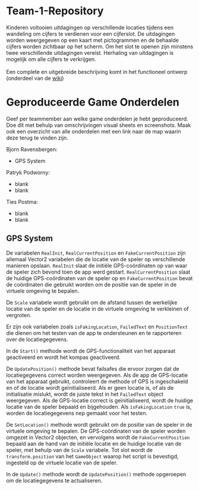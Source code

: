 # Team-1-Repository

Kinderen voltooien uitdagingen op verschillende locaties tijdens een wandeling om cijfers te verdienen voor een cijferslot. De uitdagingen worden weergegeven op een kaart met pictogrammen en de behaalde cijfers worden zichtbaar op het scherm. Om het slot te openen zijn minstens twee verschillende uitdagingen vereist. Herhaling van uitdagingen is mogelijk om alle cijfers te verkrijgen.
<br>  
Een complete en uitgebreide beschrijving komt in het functioneel ontwerp (onderdeel van de [wiki](https://github.com/Bjornraaf/Team-1-Repository/wiki))

# Geproduceerde Game Onderdelen

Geef per teammember aan welke game onderdelen je hebt geproduceerd. Doe dit met behulp van omschrijvingen visual sheets en screenshots.
Maak ook een overzicht van alle onderdelen met een link naar de map waarin deze terug te vinden zijn.

Bjorn Ravensbergen:
  * GPS System

Patryk Podworny:
  * blank
  * blank

Ties Postma:
  * blank
  * blank

## GPS System

De variabelen ```RealInit```, ```RealCurrentPosition``` en ```FakeCurrentPosition``` zijn allemaal Vector2 variabelen die de locatie van de speler op verschillende manieren opslaan. ```RealInit``` slaat de initiële GPS-coördinaten op van waar de speler zich bevond toen de app werd gestart. ```RealCurrentPosition``` slaat de huidige GPS-coördinaten van de speler op en ```FakeCurrentPosition``` bevat de coördinaten die gebruikt worden om de positie van de speler in de virtuele omgeving te bepalen.

De ```Scale``` variabele wordt gebruikt om de afstand tussen de werkelijke locatie van de speler en de locatie in de virtuele omgeving te verkleinen of vergroten.

Er zijn ook variabelen zoals ```isFakingLocation```, ```FailedText``` en ```PositionText``` die dienen om het testen van de app te ondersteunen en te rapporteren over de locatiegegevens.

In de ```Start()``` methode wordt de GPS-functionaliteit van het apparaat geactiveerd en wordt het kompas geactiveerd.

De ```UpdatePosition()``` methode bevat failsafes die ervoor zorgen dat de locatiegegevens correct worden weergegeven. Als de app de GPS-locatie van het apparaat gebruikt, controleert de methode of GPS is ingeschakeld en of de locatie wordt geïnitialiseerd. Als er geen locatie is, of als de initialisatie mislukt, wordt de juiste tekst in het ```FailedText``` object weergegeven. Als de GPS-locatie correct is geïnitialiseerd, wordt de huidige locatie van de speler bepaald en bijgehouden. Als ```isFakingLocation``` ```true``` is, worden de locatiegegevens nep gemaakt voor het testen.

De ```SetLocation()``` methode wordt gebruikt om de positie van de speler in de virtuele omgeving te bepalen. De GPS-coördinaten van de speler worden omgezet in Vector2 objecten, en vervolgens wordt de ```FakeCurrentPosition``` bepaald aan de hand van de initiële locatie en de huidige locatie van de speler, met behulp van de ```Scale``` variabele. Tot slot wordt de ```transform.position``` van het ```GameObject``` waarop het script is bevestigd, ingesteld op de virtuele locatie van de speler.

In de ```Update()``` methode wordt de ```UpdatePosition()``` methode opgeroepen om de locatiegegevens te actualiseren.
